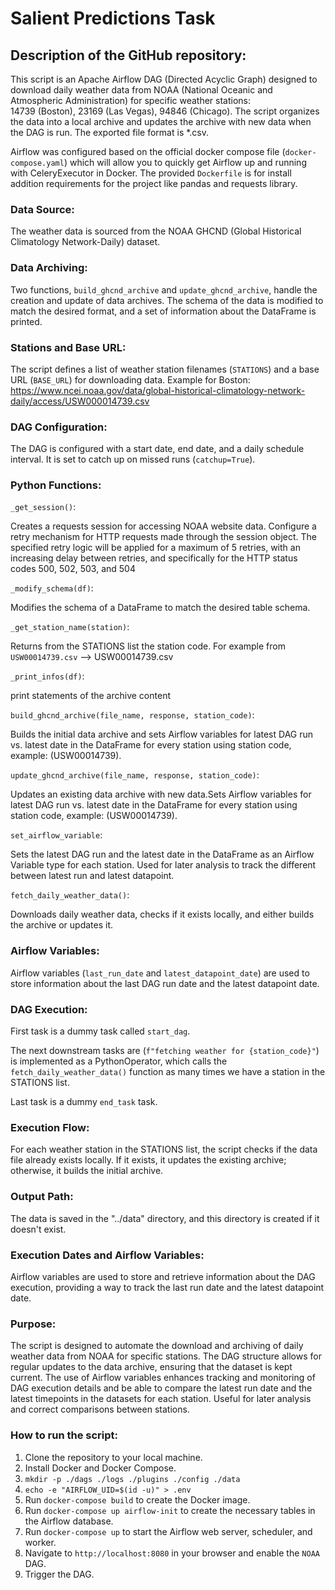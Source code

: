 # **Salient Predictions Task**

## **Description of the GitHub repository:**

This script is an Apache Airflow DAG (Directed Acyclic Graph) designed to download daily weather data from NOAA (National Oceanic and Atmospheric Administration) for specific weather stations: 14739 (Boston), 23169 (Las Vegas), 94846 (Chicago). The script organizes the data into a local archive and updates the archive with new data when the DAG is run. The exported file format is *.csv. 

Airflow was configured based on the official docker compose file (`docker-compose.yaml`) which will allow you to quickly get Airflow up and running with CeleryExecutor in Docker. The provided `Dockerfile` is for install addition requirements for the project like pandas and requests library.

### **Data Source:**

The weather data is sourced from the NOAA GHCND (Global Historical Climatology Network-Daily) dataset.

### **Data Archiving:**

Two functions, `build_ghcnd_archive` and `update_ghcnd_archive`, handle the creation and update of data archives. The schema of the data is modified to match the desired format, and a set of information about the DataFrame is printed.

### **Stations and Base URL:**

The script defines a list of weather station filenames (`STATIONS`) and a base URL (`BASE_URL`) for downloading data.
Example for Boston: https://www.ncei.noaa.gov/data/global-historical-climatology-network-daily/access/USW000014739.csv

### **DAG Configuration:**

The DAG is configured with a start date, end date, and a daily schedule interval. It is set to catch up on missed runs (`catchup=True`).

### **Python Functions:**


`_get_session()`: 

Creates a requests session for accessing NOAA website data. Configure a retry mechanism for HTTP requests made through the session object. The specified retry logic will be applied for a maximum of 5 retries, with an increasing delay between retries, and specifically for the HTTP status codes 500, 502, 503, and 504

`_modify_schema(df)`: 

Modifies the schema of a DataFrame to match the desired table schema.

`_get_station_name(station)`: 

Returns from the STATIONS list the station code. For example from `USW00014739.csv` ——> USW00014739.csv

`_print_infos(df)`: 

print statements of the archive content

`build_ghcnd_archive(file_name, response, station_code)`: 

Builds the initial data archive and sets Airflow variables for latest DAG run vs. latest date in the DataFrame for every station using station code, example: (USW00014739).

`update_ghcnd_archive(file_name, response, station_code)`: 

Updates an existing data archive with new data.Sets Airflow variables for latest DAG run vs. latest date in the DataFrame for every station using station code, example: (USW00014739).

`set_airflow_variable`: 

Sets the latest DAG run and the latest date in the DataFrame as an Airflow Variable type for each station. Used for later analysis to track the different between latest run and latest datapoint.

`fetch_daily_weather_data()`: 

Downloads daily weather data, checks if it exists locally, and either builds the archive or updates it.

### **Airflow Variables:**

Airflow variables (`last_run_date` and `latest_datapoint_date`) are used to store information about the last DAG run date and the latest datapoint date.

### **DAG Execution:**

First task is a dummy task called `start_dag`. 

The next downstream tasks are (`f"fetching weather for {station_code}"`) is implemented as a PythonOperator, which calls the `fetch_daily_weather_data()` function as many times we have a station in the STATIONS list. 

Last task is a dummy `end_task` task.


### **Execution Flow:**

For each weather station in the STATIONS list, the script checks if the data file already exists locally. If it exists, it updates the existing archive; otherwise, it builds the initial archive.

### **Output Path:**

The data is saved in the "../data" directory, and this directory is created if it doesn't exist.

### **Execution Dates and Airflow Variables:**

Airflow variables are used to store and retrieve information about the DAG execution, providing a way to track the last run date and the latest datapoint date.

### **Purpose:**

The script is designed to automate the download and archiving of daily weather data from NOAA for specific stations. The DAG structure allows for regular updates to the data archive, ensuring that the dataset is kept current. The use of Airflow variables enhances tracking and monitoring of DAG execution details and be able to compare the latest run date and the latest timepoints in the datasets for each station. Useful for later analysis and correct comparisons between stations.


### **How to run the script:**

1. Clone the repository to your local machine.
2. Install Docker and Docker Compose.
3. `mkdir -p ./dags ./logs ./plugins ./config ./data`
4. `echo -e "AIRFLOW_UID=$(id -u)" > .env`
3. Run `docker-compose build` to create the Docker image.
3. Run `docker-compose up airflow-init` to create the necessary tables in the Airflow database.
4. Run `docker-compose up` to start the Airflow web server, scheduler, and worker.
5. Navigate to `http://localhost:8080` in your browser and enable the `NOAA` DAG.
6. Trigger the DAG.
